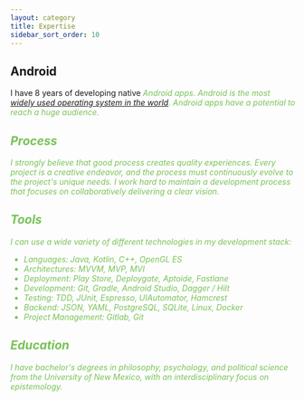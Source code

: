 ```yaml
---
layout: category
title: Expertise
sidebar_sort_order: 10
---
```


## Android
I have 8 years of developing native <i class="fab fa-android fa-lg" style="color:#78C257"/> Android apps. Android is the most [widely used operating system in the world][os-usage]. Android apps have a potential to reach a *huge* audience.


## Process
I strongly believe that good process creates quality experiences. Every project is a creative endeavor, and the process must continuously evolve to the project's unique needs. I work hard to maintain a development process that focuses on collaboratively delivering a clear vision.


## Tools
I can use a wide variety of different technologies in my development stack:
* Languages: Java, Kotlin, C++, OpenGL ES
* Architectures: MVVM, MVP, MVI
* Deployment: Play Store, Deploygate, Aptoide, Fastlane
* Development: Git, Gradle, Android Studio, Dagger / Hilt
* Testing: TDD, JUnit, Espresso, UIAutomator, Hamcrest
* Backend: JSON, YAML, PostgreSQL, SQLite, Linux, Docker
* Project Management: Gitlab, Git

## Education
I have bachelor's degrees in philosophy, psychology, and political science from the University of New Mexico, with an interdisciplinary focus on epistemology.

[os-usage]: http://en.wikipedia.org/wiki/Usage_share_of_operating_systems